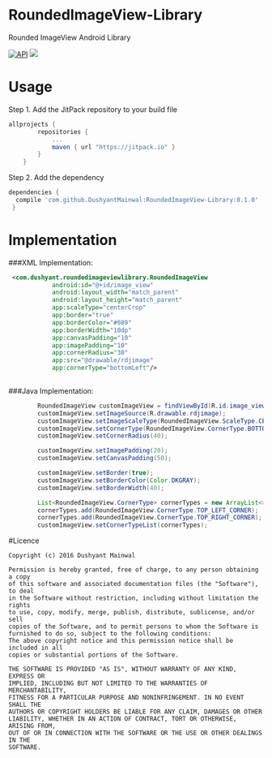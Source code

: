 # RoundedImageView-Library
Rounded ImageView Android Library

[![API](https://img.shields.io/badge/API-9%2B-blue.svg?style=flat)](https://android-arsenal.com/api?level=9)  [![](https://jitpack.io/v/DushyantMainwal/RoundedImageView-Library.svg)](https://jitpack.io/#DushyantMainwal/RoundedImageView-Library) 


# Usage
Step 1. Add the JitPack repository to your build file
```groovy
allprojects {
        repositories {
            ...
            maven { url "https://jitpack.io" }
        }
    }
```
Step 2. Add the dependency
```groovy
dependencies {
  compile 'com.github.DushyantMainwal:RoundedImageView-Library:0.1.0'
 }
 ```
 
 # Implementation
###XML Implementation:
```xml
 <com.dushyant.roundedimageviewlibrary.RoundedImageView
            android:id="@+id/image_view"
            android:layout_width="match_parent"
            android:layout_height="match_parent"
            app:scaleType="centerCrop"
            app:border="true"
            app:borderColor="#089"
            app:borderWidth="10dp"
            app:canvasPadding="10"
            app:imagePadding="10"
            app:cornerRadius="30"
            app:src="@drawable/rdjimage"
            app:cornerType="bottomLeft"/>
        
```

###Java Implementation:
```java
        RoundedImageView customImageView = findViewById(R.id.image_view);
        customImageView.setImageSource(R.drawable.rdjimage);
        customImageView.setImageScaleType(RoundedImageView.ScaleType.CENTRE_CROP);
        customImageView.setCornerType(RoundedImageView.CornerType.BOTTOM_RIGHT_CORNER);
        customImageView.setCornerRadius(40);

        customImageView.setImagePadding(20);
        customImageView.setCanvasPadding(50);

        customImageView.setBorder(true);
        customImageView.setBorderColor(Color.DKGRAY);
        customImageView.setBorderWidth(40);

        List<RoundedImageView.CornerType> cornerTypes = new ArrayList<>();
        cornerTypes.add(RoundedImageView.CornerType.TOP_LEFT_CORNER);
        cornerTypes.add(RoundedImageView.CornerType.TOP_RIGHT_CORNER);
        customImageView.setCornerTypeList(cornerTypes);
```

#Licence
```
Copyright (c) 2016 Dushyant Mainwal

Permission is hereby granted, free of charge, to any person obtaining a copy
of this software and associated documentation files (the "Software"), to deal
in the Software without restriction, including without limitation the rights
to use, copy, modify, merge, publish, distribute, sublicense, and/or sell
copies of the Software, and to permit persons to whom the Software is
furnished to do so, subject to the following conditions:
The above copyright notice and this permission notice shall be included in all
copies or substantial portions of the Software.

THE SOFTWARE IS PROVIDED "AS IS", WITHOUT WARRANTY OF ANY KIND, EXPRESS OR
IMPLIED, INCLUDING BUT NOT LIMITED TO THE WARRANTIES OF MERCHANTABILITY,
FITNESS FOR A PARTICULAR PURPOSE AND NONINFRINGEMENT. IN NO EVENT SHALL THE
AUTHORS OR COPYRIGHT HOLDERS BE LIABLE FOR ANY CLAIM, DAMAGES OR OTHER
LIABILITY, WHETHER IN AN ACTION OF CONTRACT, TORT OR OTHERWISE, ARISING FROM,
OUT OF OR IN CONNECTION WITH THE SOFTWARE OR THE USE OR OTHER DEALINGS IN THE
SOFTWARE.
```
